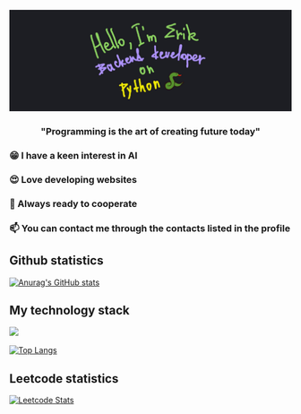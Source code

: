 ![Header](https://github.com/Fiufew/Fiufew/blob/main/assets/picture_my_header.png)

<h3 align="center">"Programming is the art of creating future today"</h3>

### 😁 I have a keen interest in AI

### 😍 Love developing websites

### 🫡 Always ready to cooperate

### 📫 You can contact me through the contacts listed in the profile

## Github statistics
[![Anurag's GitHub stats](https://github-readme-stats.vercel.app/api?username=Fiufew)](https://github.com/anuraghazra/github-readme-stats)

## My technology stack
<img src="https://img.shields.io/badge/Python-1E90FF?style=for-the-badge&logo=Python&logoColor=000000"/>

[![Top Langs](https://github-readme-stats.vercel.app/api/top-langs/?username=Fiufew&layout=compact)](https://github.com/anuraghazra/github-readme-stats)

## Leetcode statistics
[![Leetcode Stats](https://leetcard.jacoblin.cool/Fiufew?border=0&radius=20)](https://leetcode.com/Fiufew)
